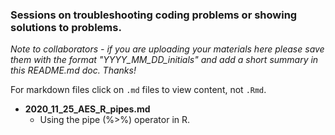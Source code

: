 ### Sessions on troubleshooting coding problems or showing solutions to problems.
*Note to collaborators - if you are uploading your materials here please save them with the format "YYYY_MM_DD_initials" and add a short summary in this README.md doc. Thanks!*

For markdown files click on `.md` files to view content, not `.Rmd`.

* **2020_11_25_AES_R_pipes.md** 
  * Using the pipe (%>%) operator in R.





